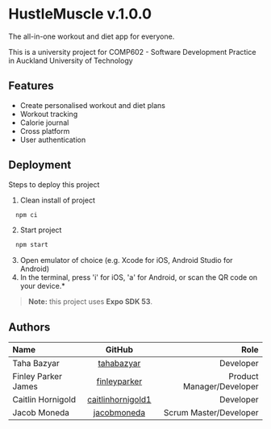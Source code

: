 
# HustleMuscle v.1.0.0
The all-in-one workout and diet app for everyone.

This is a university project for COMP602 - Software Development Practice in Auckland University of Technology

## Features
- Create personalised workout and diet plans
- Workout tracking
- Calorie journal
- Cross platform
- User authentication


## Deployment

Steps to deploy this project

1. Clean install of project
```bash
  npm ci
```
2. Start project
```bash
  npm start
```
3. Open emulator of choice (e.g. Xcode for iOS, Android Studio for Android)
4. In the terminal, press 'i' for iOS, 'a' for Android, or scan the QR code on your device.*
   
> **Note:** this project uses **Expo SDK 53**.

## Authors

| Name |  GitHub  | Role |
|:-----|:--------:|------:|
| Taha Bazyar   | [tahabazyar](https://github.com/tahabazyar) | Developer |
| Finley Parker James   |  [finleyparker](https://github.com/finleyparker) | Product Manager/Developer |
| Caitlin Hornigold   | [caitlinhornigold1](http://github.com/caitlinhornigold1) | Developer |
| Jacob Moneda   | [jacobmoneda](http://github.com/jacobmoneda) | Scrum Master/Developer |
